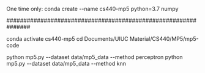 One time only:
conda create --name cs440-mp5 python=3.7 numpy

###############################################################

conda activate cs440-mp5
cd Documents/UIUC Material/CS440/MP5/mp5-code

python mp5.py --dataset data/mp5_data --method perceptron
python mp5.py --dataset data/mp5_data --method knn
